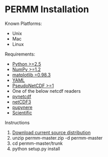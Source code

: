 # PERMM Installation #

Known Platforms: 
 - Unix
 - Mac
 - Linux

Requirements:
 - [Python >=2.5](http://python.org)
 - [NumPy >=1.2](http://numpy.scipy.org)
 - [matplotlib =0.98.3](http://matplotlib.sourceforge.net)
 - [YAML](http://www.yaml.org)
 - [PseudoNetCDF >=1](https://dawes.sph.unc.edu/trac/PseudoNetCDF)
 - One of the below netcdf readers
  - [pynetcdf](http://pypi.python.org/pypi/pynetcdf/0.7)
  - [netCDF3](http://code.google.com/p/netcdf4-python)
  - [pupynere](http://pypi.python.org/pypi/pupynere/)
  - [Scientific](http://dirac.cnrs-orleans.fr/plone/software/scientificpython/)

Instructions
 1. [Download current source distribution](https://github.com/barronh/permm/archive/master.zip)
 1. unzip permm-master.zip -d permm-master
 1. cd permm-master/trunk
 1. python setup.py install
